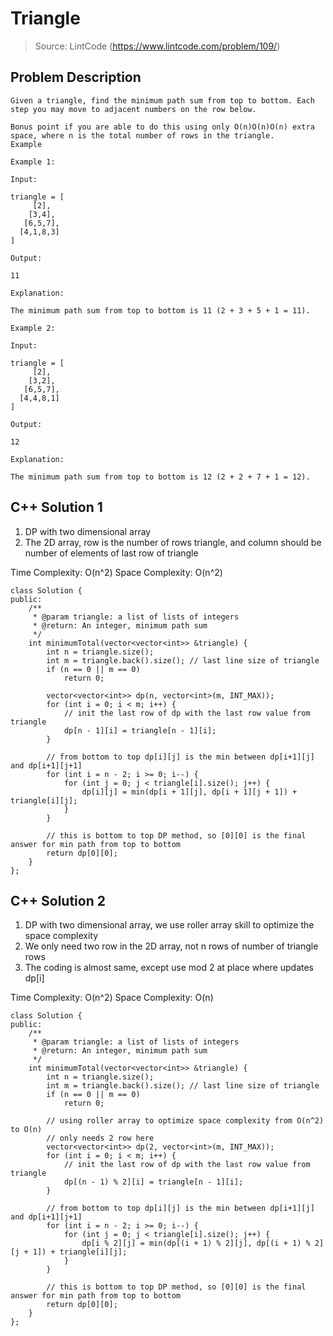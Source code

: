 # Triangle
> Source: LintCode (https://www.lintcode.com/problem/109/)
## Problem Description
```
Given a triangle, find the minimum path sum from top to bottom. Each step you may move to adjacent numbers on the row below.

Bonus point if you are able to do this using only O(n)O(n)O(n) extra space, where n is the total number of rows in the triangle.
Example

Example 1:

Input:

triangle = [
     [2],
    [3,4],
   [6,5,7],
  [4,1,8,3]
]

Output:

11

Explanation:

The minimum path sum from top to bottom is 11 (2 + 3 + 5 + 1 = 11).

Example 2:

Input:

triangle = [
     [2],
    [3,2],
   [6,5,7],
  [4,4,8,1]
]

Output:

12

Explanation:

The minimum path sum from top to bottom is 12 (2 + 2 + 7 + 1 = 12).
```

## C++ Solution 1
1. DP with two dimensional array  
2. The 2D array, row is the number of rows triangle, and column should be number of elements of last row of triangle  

Time Complexity: O(n^2)
Space Complexity: O(n^2)  
 
```
class Solution {
public:
    /**
     * @param triangle: a list of lists of integers
     * @return: An integer, minimum path sum
     */
    int minimumTotal(vector<vector<int>> &triangle) {
        int n = triangle.size();
        int m = triangle.back().size(); // last line size of triangle
        if (n == 0 || m == 0)
            return 0;
        
        vector<vector<int>> dp(n, vector<int>(m, INT_MAX));
        for (int i = 0; i < m; i++) {
            // init the last row of dp with the last row value from triangle
            dp[n - 1][i] = triangle[n - 1][i];
        }
        
        // from bottom to top dp[i][j] is the min between dp[i+1][j] and dp[i+1][j+1]
        for (int i = n - 2; i >= 0; i--) {
            for (int j = 0; j < triangle[i].size(); j++) {
                dp[i][j] = min(dp[i + 1][j], dp[i + 1][j + 1]) + triangle[i][j];
            }
        }
        
        // this is bottom to top DP method, so [0][0] is the final answer for min path from top to bottom
        return dp[0][0];
    }
};
```

## C++ Solution 2
1. DP with two dimensional array, we use roller array skill to optimize the space complexity  
2. We only need two row in the 2D array, not n rows of number of triangle rows  
3. The coding is almost same, except use mod 2 at place where updates dp[i] 

Time Complexity: O(n^2)
Space Complexity: O(n)  
 
```
class Solution {
public:
    /**
     * @param triangle: a list of lists of integers
     * @return: An integer, minimum path sum
     */
    int minimumTotal(vector<vector<int>> &triangle) {
        int n = triangle.size();
        int m = triangle.back().size(); // last line size of triangle
        if (n == 0 || m == 0)
            return 0;
        
        // using roller array to optimize space complexity from O(n^2) to O(n)
        // only needs 2 row here
        vector<vector<int>> dp(2, vector<int>(m, INT_MAX));
        for (int i = 0; i < m; i++) {
            // init the last row of dp with the last row value from triangle
            dp[(n - 1) % 2][i] = triangle[n - 1][i];
        }
        
        // from bottom to top dp[i][j] is the min between dp[i+1][j] and dp[i+1][j+1]
        for (int i = n - 2; i >= 0; i--) {
            for (int j = 0; j < triangle[i].size(); j++) {
                dp[i % 2][j] = min(dp[(i + 1) % 2][j], dp[(i + 1) % 2][j + 1]) + triangle[i][j];
            }
        }
        
        // this is bottom to top DP method, so [0][0] is the final answer for min path from top to bottom
        return dp[0][0];
    }
};
```